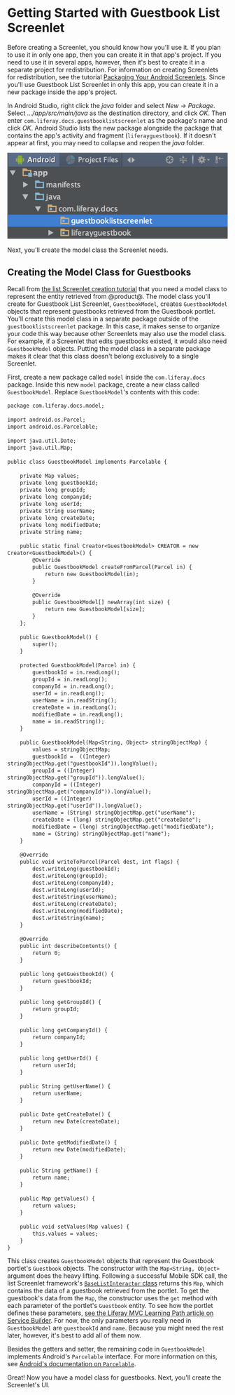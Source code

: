# Getting Started with Guestbook List Screenlet [](id=getting-started-with-guestbook-list-screenlet)

Before creating a Screenlet, you should know how you'll use it. If you plan to 
use it in only one app, then you can create it in that app's project. If you 
need to use it in several apps, however, then it's best to create it in a 
separate project for redistribution. For information on creating Screenlets for 
redistribution, see the tutorial 
[Packaging Your Android Screenlets](/develop/tutorials/-/knowledge_base/7-0/packaging-your-android-screenlets). 
Since you'll use Guestbook List Screenlet in only this app, you can create it in 
a new package inside the app's project. 

In Android Studio, right click the *java* folder and select *New* &rarr; 
*Package*. Select *.../app/src/main/java* as the destination directory, and 
click *OK*. Then enter `com.liferay.docs.guestbooklistscreenlet` as the 
package's name and click *OK*. Android Studio lists the new package alongside 
the package that contains the app's activity and fragment (`liferayguestbook`). 
If it doesn't appear at first, you may need to collapse and reopen the *java* 
folder. 

![Figure 1: Guestbook List Screenlet's new package is highlighted.](../../../images/android-guestbooks-screenlet-package.png)

Next, you'll create the model class the Screenlet needs. 

## Creating the Model Class for Guestbooks [](id=creating-the-model-class-for-guestbooks)

Recall from 
[the list Screenlet creation tutorial](/develop/tutorials/-/knowledge_base/7-0/creating-android-list-screenlets#creating-the-model-class) 
that you need a model class to represent the entity retrieved from @product@. 
The model class you'll create for Guestbook List Screenlet, `GuestbookModel`, 
creates `GuestbookModel` objects that represent guestbooks retrieved from the 
Guestbook portlet. You'll create this model class in a separate package outside 
of the `guestbooklistscreenlet` package. In this case, it makes sense to 
organize your code this way because other Screenlets may also use the model 
class. For example, if a Screenlet that edits guestbooks existed, it would also 
need `GuestbookModel` objects. Putting the model class in a separate package 
makes it clear that this class doesn't belong exclusively to a single Screenlet. 

First, create a new package called `model` inside the `com.liferay.docs` 
package. Inside this new `model` package, create a new class called 
`GuestbookModel`. Replace `GuestbookModel`'s contents with this code: 

    package com.liferay.docs.model;

    import android.os.Parcel;
    import android.os.Parcelable;

    import java.util.Date;
    import java.util.Map;

    public class GuestbookModel implements Parcelable {

        private Map values;
        private long guestbookId;
        private long groupId;
        private long companyId;
        private long userId;
        private String userName;
        private long createDate;
        private long modifiedDate;
        private String name;

        public static final Creator<GuestbookModel> CREATOR = new Creator<GuestbookModel>() {
            @Override
            public GuestbookModel createFromParcel(Parcel in) {
                return new GuestbookModel(in);
            }

            @Override
            public GuestbookModel[] newArray(int size) {
                return new GuestbookModel[size];
            }
        };

        public GuestbookModel() {
            super();
        }

        protected GuestbookModel(Parcel in) {
            guestbookId = in.readLong();
            groupId = in.readLong();
            companyId = in.readLong();
            userId = in.readLong();
            userName = in.readString();
            createDate = in.readLong();
            modifiedDate = in.readLong();
            name = in.readString();
        }

        public GuestbookModel(Map<String, Object> stringObjectMap) {
            values = stringObjectMap;
            guestbookId =  ((Integer) stringObjectMap.get("guestbookId")).longValue();
            groupId = ((Integer) stringObjectMap.get("groupId")).longValue();
            companyId = ((Integer) stringObjectMap.get("companyId")).longValue();
            userId = ((Integer) stringObjectMap.get("userId")).longValue();
            userName = (String) stringObjectMap.get("userName");
            createDate = (long) stringObjectMap.get("createDate");
            modifiedDate = (long) stringObjectMap.get("modifiedDate");
            name = (String) stringObjectMap.get("name");
        }

        @Override
        public void writeToParcel(Parcel dest, int flags) {
            dest.writeLong(guestbookId);
            dest.writeLong(groupId);
            dest.writeLong(companyId);
            dest.writeLong(userId);
            dest.writeString(userName);
            dest.writeLong(createDate);
            dest.writeLong(modifiedDate);
            dest.writeString(name);
        }

        @Override
        public int describeContents() {
            return 0;
        }

        public long getGuestbookId() {
            return guestbookId;
        }

        public long getGroupId() {
            return groupId;
        }

        public long getCompanyId() {
            return companyId;
        }

        public long getUserId() {
            return userId;
        }

        public String getUserName() {
            return userName;
        }

        public Date getCreateDate() {
            return new Date(createDate);
        }

        public Date getModifiedDate() {
            return new Date(modifiedDate);
        }

        public String getName() {
            return name;
        }

        public Map getValues() {
            return values;
        }

        public void setValues(Map values) {
            this.values = values;
        }
    }

This class creates `GuestbookModel` objects that represent the Guestbook 
portlet's `Guestbook` objects. The constructor with the `Map<String, Object>` 
argument does the heavy lifting. Following a successful Mobile SDK call, the 
list Screenlet framework's 
[`BaseListInteractor` class](https://github.com/liferay/liferay-screens/blob/2.1.0/android/library/src/main/java/com/liferay/mobile/screens/base/list/interactor/BaseListInteractor.java) 
returns this `Map`, which contains the data of a guestbook retrieved from the 
portlet. To get the guestbook's data from the `Map`, the constructor uses the 
`get` method with each parameter of the portlet's `Guestbook` entity. To see how 
the portlet defines these parameters, 
[see the Liferay MVC Learning Path article on Service Builder](/develop/tutorials/-/knowledge_base/6-2/using-service-builder-to-generate-a-persistence-fr). 
For now, the only parameters you really need in `GuestbookModel` are 
`guestbookId` and `name`. Because you might need the rest later, however, it's 
best to add all of them now. 

Besides the getters and setter, the remaining code in `GuestbookModel` 
implements Android's `Parcelable` interface. For more information on this, see 
[Android's documentation on `Parcelable`](https://developer.android.com/reference/android/os/Parcelable.html). 

Great! Now you have a model class for guestbooks. Next, you'll create the 
Screenlet's UI. 
